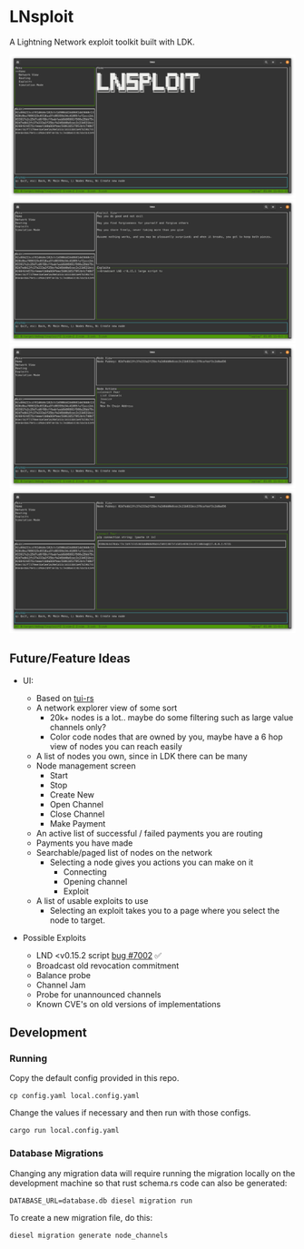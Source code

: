 # LNsploit

A Lightning Network exploit toolkit built with LDK.

![main](./docs/images/lnsploit-main.png)
![exploits](./docs/images/lnsploit-exploits.png)
![node](./docs/images/lnsploit-node.png)
![node](./docs/images/lnsploit-connect.png)

## Future/Feature Ideas

- UI:

  - Based on [tui-rs](https://github.com/fdehau/tui-rs)
  - A network explorer view of some sort
    - 20k+ nodes is a lot.. maybe do some filtering such as large value channels only?
    - Color code nodes that are owned by you, maybe have a 6 hop view of nodes you can reach easily
  - A list of nodes you own, since in LDK there can be many
  - Node management screen
    - Start
    - Stop
    - Create New
    - Open Channel
    - Close Channel
    - Make Payment
  - An active list of successful / failed payments you are routing
  - Payments you have made
  - Searchable/paged list of nodes on the network
    - Selecting a node gives you actions you can make on it
      - Connecting
      - Opening channel
      - Exploit
  - A list of usable exploits to use
    - Selecting an exploit takes you to a page where you select the node to target.

- Possible Exploits
  - LND <v0.15.2 script [bug #7002](https://github.com/lightningnetwork/lnd/issues/7002) ✅
  - Broadcast old revocation commitment
  - Balance probe
  - Channel Jam
  - Probe for unannounced channels
  - Known CVE's on old versions of implementations

## Development

### Running

Copy the default config provided in this repo.

```
cp config.yaml local.config.yaml
```

Change the values if necessary and then run with those configs.

```
cargo run local.config.yaml
```

### Database Migrations

Changing any migration data will require running the migration locally on the development machine so that rust schema.rs code can also be generated:

```
DATABASE_URL=database.db diesel migration run
```

To create a new migration file, do this:

```
diesel migration generate node_channels
```
